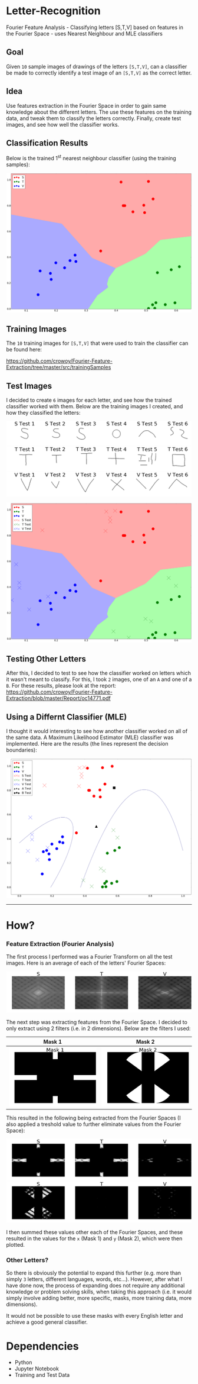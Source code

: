 # Letter-Recognition
Fourier Feature Analysis - Classifying letters [S,T,V] based on features in the Fourier Space - uses Nearest Neighbour and MLE classifiers

## Goal
Given `10` sample images of drawings of the letters `[S,T,V]`, can a classifier be made to correctly identify a test image of an `[S,T,V]` as the correct letter.

## Idea
Use features extraction in the Fourier Space in order to gain same knowledge about the different letters. The use these features on the training data, and tweak them to classify the letters correctly. Finally, create test images, and see how well the classifier works.

## Classification Results
Below is the trained 1<sup>st</sup> nearest neighbour classifier (using the training samples):

![Classifier 1](https://raw.githubusercontent.com/crowoy/Letter-Recognition/master/res/classifier1.png?token=ACEgQstLVTVh65ClKrEwRBx4RhftlsT_ks5XT0bGwA%3D%3D)

## Training Images
The `10` training images for `[S,T,V]` that were used to train the classifier can be found here:

https://github.com/crowoy/Fourier-Feature-Extraction/tree/master/src/trainingSamples

## Test Images
I decided to create `6` images for each letter, and see how the trained classifier worked with them. Below are the training images I created, and how they classified the letters:

![S Test](https://raw.githubusercontent.com/crowoy/Letter-Recognition/master/res/S_test.png?token=ACEgQhyVnU-_kVVQ0oj8uy-QZHA2Jbz-ks5XT0b_wA%3D%3D)
![T Test](https://raw.githubusercontent.com/crowoy/Letter-Recognition/master/res/T_test.png?token=ACEgQvkmwySbCwp7sHCVRPZgbaPMEbFkks5XT0cBwA%3D%3D)
![V Test](https://raw.githubusercontent.com/crowoy/Letter-Recognition/master/res/V_test.png?token=ACEgQjv238_tdCsbfFfYWTmRqasXDO5Yks5XT0cDwA%3D%3D)

![Classifier 2](https://raw.githubusercontent.com/crowoy/Letter-Recognition/master/res/classifier2.png?token=ACEgQlJOhbf7n4lDTORZ8pBYFx6rEMljks5XT0ctwA%3D%3D)

## Testing Other Letters
After this, I decided to test to see how the classifier worked on letters which it wasn't meant to classify. For this, I took `2` images, one of an `A` and one of a `B`.
For these results, please look at the report: https://github.com/crowoy/Fourier-Feature-Extraction/blob/master/Report/oc14771.pdf

## Using a Differnt Classifier (MLE)
I thought it would interesting to see how another classifier worked on all of the same data. A Maximum Likelihood Estimator (MLE) classifier was implemented. Here are the results (the lines represent the decision boundaries):

![MLE Classifier](https://raw.githubusercontent.com/crowoy/Letter-Recognition/master/res/MLE.png?token=ACEgQv5IT7QGsaZ2_LzsmCViS4qM_CXiks5XT0cvwA%3D%3D)

***

# How?

### Feature Extraction (Fourier Analysis)
The first process I performed was a Fourier Transform on all the test images. Here is an average of each of the letters' Fourier Spaces:

![Fourier Space Average](https://raw.githubusercontent.com/crowoy/Letter-Recognition/master/res/FS_avg.png?token=ACEgQnCFnuuS11KSz28xKaLtyAoJvY6gks5XT0dMwA%3D%3D)

The next step was extracting features from the Fourier Space. I decided to only extract using 2 filters (i.e. in 2 dimensions). Below are the filters I used:

Mask 1 | Mask 2
------------ | -------------
![Mask 1](https://raw.githubusercontent.com/crowoy/Letter-Recognition/master/res/mask1.png?token=ACEgQl0ER2FyGhM4OjlDUNRsU9rvj4bLks5XT0dkwA%3D%3D) | ![Mask 2](https://raw.githubusercontent.com/crowoy/Letter-Recognition/master/res/mask2.png?token=ACEgQplgdx7jdoatOdhTe4hNd3c66aBrks5XT0dmwA%3D%3D)

This resulted in the following being extracted from the Fourier Spaces (I also applied a treshold value to further eliminate values from the Fourier Space):

![Mask 1 Applied](https://raw.githubusercontent.com/crowoy/Letter-Recognition/master/res/appliedMasks1.png?token=ACEgQiqIT9WePTe7mlv_ayiPQZzSz4gfks5XT0dowA%3D%3D)
![Mask 2 Applied](https://raw.githubusercontent.com/crowoy/Letter-Recognition/master/res/appliedMasks2.png?token=ACEgQjIqSlHJJX3acl07W44Hsz5BmBgrks5XT0dqwA%3D%3D)

I then summed these values other each of the Fourier Spaces, and these resulted in the values for the `x` (Mask 1) and `y` (Mask 2), which were then plotted.

### Other Letters?
So there is obviously the potential to expand this further (e.g. more than simply `3` letters, different languages, words, etc...). However, after what I have done now, the process of expanding does not require any additional knowledge or problem solving skills, when taking this  approach (i.e. it would simply involve adding better, more specific, masks, more training data, more dimensions). 

It would not be possible to use these masks with every English letter and achieve a good general classifier.

# Dependencies
- Python
- Jupyter Notebook
- Training and Test Data
